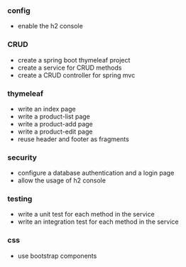 ### config
- enable the h2 console

### CRUD
- create a spring boot thymeleaf project
- create a service for CRUD methods
- create a CRUD controller for spring mvc

### thymeleaf
- write an index page
- write a product-list page
- write a product-add page
- write a product-edit page
- reuse header and footer as fragments

### security
- configure a database authentication and a login page
- allow the usage of h2 console

### testing
- write a unit test for each method in the service
- write an integration test for each method in the service

### css
- use bootstrap components
